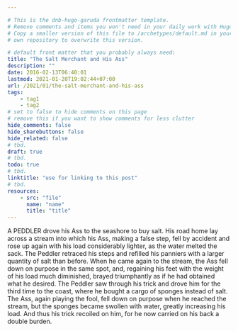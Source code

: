 ```yaml
---

# This is the dnb-hugo-garuda frontmatter template. 
# Remove comments and items you won't need in your daily work with Hugo.
# Copy a smaller version of this file to /archetypes/default.md in your
# own repository to overwrite this version.

# default front matter that you probably always need:
title: "The Salt Merchant and His Ass"
description: ""
date: 2016-02-13T06:40:01
lastmod: 2021-01-20T19:02:44+07:00
url: /2021/01/the-salt-merchant-and-his-ass
tags:
    - tag1
    - tag2
# set to false to hide comments on this page
# remove this if you want to show comments for less clutter
hide_comments: false
hide_sharebuttons: false
hide_related: false
# tbd.
draft: true
# tbd.
todo: true
# tbd.
linktitle: "use for linking to this post"
# tbd.
resources:
    - src: "file"
      name: "name"
      title: "title"
---
```

A PEDDLER drove his Ass to the seashore to buy salt. His road home lay across a stream into which his Ass, making a false step, fell by accident and rose up again with his load considerably lighter, as the water melted the sack. The Peddler retraced his steps and refilled his panniers with a larger quantity of salt than before. When he came again to the stream, the Ass fell down on purpose in the same spot, and, regaining his feet with the weight of his load much diminished, brayed triumphantly as if he had obtained what he desired. The Peddler saw through his trick and drove him for the third time to the coast, where he bought a cargo of sponges instead of salt. The Ass, again playing the fool, fell down on purpose when he reached the stream, but the sponges became swollen with water, greatly increasing his load. And thus his trick recoiled on him, for he now carried on his back a double burden.


